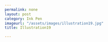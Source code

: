 ```yaml
---
permalink: none
layout: post
category: Ink Pen
imageurl: "/assets/images/illustration19.jpg"
title: Illustration19

---
```

